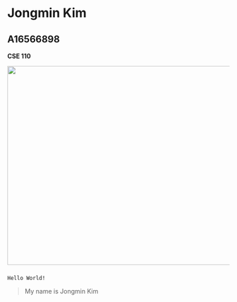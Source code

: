 # Jongmin Kim
## A16566898

**CSE 110**

<img src="IMG_4031.jpg" width="800" height="450">

#####

```
Hello World!
```

> My name is Jongmin Kim

